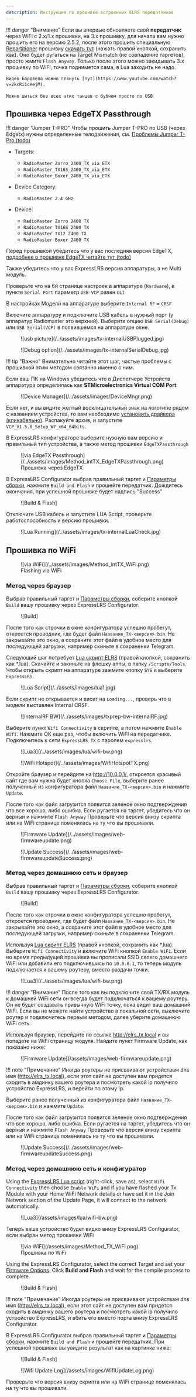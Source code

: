 ```yaml
---
description: Инструкция по прошивке встроенных ELRS передатчиков
---
```

!!! danger "Внимание"
    Если вы впервые обновляете свой **передатчик** через WiFi с 2.х/1.x прошивки, на 3.x прошивку, для начала вам нужно прошить его на версию 2.5.2, после этого прошить специальную [Repartitioner](https://github.com/ExpressLRS/repartitioner) прошивку [скачать тут](https://github.com/ExpressLRS/repartitioner/releases/download/1.0/repartitioner.bin) (нажать правой кнопкой, сохранить как). Оно будет ругаться на Target Mismatch (не совпадение таргетов), просто жмите `Flash Anyway`. 
    Только после этого можно закидывать 3.х прошивку по WiFi, точка поднимется сама, в Lua заходить не надо. 
    
    Видео Бардвела можно глянуть [тут](https://www.youtube.com/watch?v=2kcRi1cHejM).

    Можно шиться без всех этих танцев с бубном просто по USB

## Прошивка через EdgeTX Passthrough

!!! danger "Jumper T-PRO"
    Чтобы прошить Jumper T-PRO по USB (через Edgetx) нужны определенные телодвижения, см. [Проблемы Jumper T-Pro (todo)](https://todo)

- Targets:
    - `RadioMaster_Zorro_2400_TX_via_ETX`
    - `RadioMaster_TX16S_2400_TX_via_ETX`
    - `RadioMaster_Boxer_2400_TX_via_ETX`

- Device Category:
    - `RadioMaster 2.4 GHz`

- Device:
    - `RadioMaster Zorro 2400 TX`
    - `RadioMaster TX16S 2400 TX`
    - `RadioMaster TX12 2400 TX`
    - `RadioMaster Boxer 2400 TX`

Перед прошивкой убедитесь что у вас последняя версия EdgeTX, [подробнее о прошивке EdgeTX читайте тут (todo)](todo)

Также убедитесь что у вас ExpressLRS версия аппаратуры, а не Multi модуль.

Проверьте что на 6й странице настроек в аппаратуре (`Hardware`), в пункте `Serial Port` параметр `USB-VCP` равен `CLI`

В настройках Модели на аппаратуре выберите `Internal RF` = `CRSF`

Включите аппаратуру и подключите USB кабель в нужный порт (у аппаратур Radiomaster это верхний). Выберите опцию `USB Serial(Debug)` или `USB Serial(VCP)` в появившемся на аппаратуре окне.

<figure markdown>
![usb picture](/../assets/images/tx-internalUSBPlugged.jpg)
</figure>

<figure markdown>
![Debug option](/../assets/images/tx-internalSerialDebug.jpg)
</figure>

!!! tip "Важно"
    Внимательно читайте этот шаг, частые проблемы с прошивкой этим методом связанно именно с ним.

Если ваш ПК на Windows убедитесь что в Диспетчере Устройств аппаратура определилась как **STMicroelectronics Virtual COM Port**.

<figure markdown>
![Device Manager](/../assets/images/DeviceMngr.png)
</figure>

Если нет, и вы видите желтый восклицательный знак на логотипе рядом с названием устройства, то вам необходимо [установить драйвера (кликабельно)](https://www.st.com/en/development-tools/stsw-stm32102.html). Распакуйте архив, и запустите `VCP_V1.5.0_Setup_W7_x64_64bits`.

В ExpressLRS конфигураторе выберите нужную вам версию и правильный тип устройства, а также метод прошивки `EdgeTXPassthrough`

<figure markdown>
![via EdgeTX Passthrough](/../assets/images/Method_intTX_EdgeTXPassthrough.png)
<figcaption>Прошивка через EdgeTX</figcaption>
</figure>

В ExpressLRS Configurator выбрав правильный таргет и [Параметры сборки](/Manuals/FlashingOptions), нажмите `Build and Flash` и прошейте передатчик. Дождитесь окончания, при успешной прошивке будет надпись "Success"

<figure markdown>
![Build & Flash]
</figure>

Отключите USB кабель и запустите LUA Script, проверьте работоспособность и версию прошивки.

<figure markdown>
![Lua Running](/../assets/images/tx-internalLuaCheck.jpg)
</figure>

## Прошивка по WiFi

<figure markdown>
![via WiFi](/../assets/images/Method_intTX_WiFi.png)
<figcaption>Flashing via WiFi</figcaption>
</figure>

### Метод через браузер 

Выбрав правильный таргет и [Параметры сборки](/Manuals/FlashingOptions.md), cоберите кнопкой `Build` вашу прошивку через ExpressLRS Configurator.

<figure markdown>
![Build]
</figure>

После того как строчки в окне конфигуратора успешно пробегут, откроется проводник, где будет файл `Название_TX-<версия>.bin`.
Не закрывайте это окно, а сохраните этот файл в удобное место для последующей загрузки, например скиньте в сохраненки Telegram.

Следующий шаг потребует [Lua скрипт ELRS](https://github.com/ExpressLRS/ExpressLRS/blob/3.x.x-maintenance/src/lua/elrsV3.lua?raw=true) (правой кнопкой, сохранить как *.lua). Скачайте и закиньте на флешку аппы, в папку `/Scripts/Tools`.
Чтобы открыть скрипт на аппаратуре зажмите кпопку `SYS` и выберите `ExpressLRS`.

<figure markdown>
![Lua Script](/../assets/images/lua1.jpg)
</figure>

Если скрипт не открывается и висит на `Loading...`, проверь что в модели выставлен Internal CRSF.

<figure markdown>
![InternalRF BW](/../assets/images/txprep-bw-internalRF.jpg)
</figure>

Выберите пункт `Wifi Connectivity` в скрипте, а потом нажмите `Enable Wifi`. Нажмите ОК еще раз, чтобы включить WiFI на передатчике. Подключитесь к сети `ExpressLRS TX` с паролем `expresslrs`.

<figure markdown>
![Lua3](/../assets/images/lua/wifi-bw.png)
</figure>

<figure markdown>
![WiFi Hotspot](/../assets/images/WifiHotspotTX.png)
</figure>

Откройте браузер и перейдите на http://10.0.0.1/, откроется красивый сайт где вам нужна будет кнопка `Choose File`, выберите ранее полученный из конфигуратора файл `Название_TX-<версия>.bin` и нажмите `Update`.

После того как файл загрузится появится зеленое окно подтверждения что все хорошо, либо ошибка. Если ругается на таргет, убедитесь что он верный и нажмите `Flash Anyway`
Проверьте что версия внизу скрипта или на WiFi странице поменялась на ту что вы прошивали.

<figure markdown>
![Firmware Update](/../assets/images/web-firmwareupdate.png)
</figure>

<figure markdown>
![Update Success](/../assets/images/web-firmwareupdateSuccess.png)
</figure>

### Метод через домашнюю сеть и браузер

Выбрав правильный таргет и [Параметры сборки](../../../../Manuals/FlashingOptions.md), cоберите кнопкой `Build` вашу прошивку через ExpressLRS Configurator.

<figure markdown>
![Build]
</figure>

После того как строчки в окне конфигуратора успешно пробегут, откроется проводник, где будет файл `Название_TX-<версия>.bin`.
Не закрывайте это окно, а сохраните этот файл в удобное место для последующей загрузки, например скиньте в сохраненки Telegram.

Используя [Lua скрипт ELRS](https://github.com/ExpressLRS/ExpressLRS/blob/3.x.x-maintenance/src/lua/elrsV3.lua?raw=true) (правой кнопкой, сохранить как *.lua). Выберите `Wifi Connectivity` и включите WiFi кнопкой `Enable WiFi`. Если во время предыдущей прошивки вы прописали SSID своего домашнего WiFi или добавили его подключившись по `10.0.0.1`, то теперь модуль подключается к вашему роутеру, вместо раздачи точки.

<figure markdown>
![Lua3](/../assets/images/lua/wifi-bw.png)
</figure>

!!! danger "Внимание"
    После того как вы подключите свой TX/RX модуль к домашней WiFi сети он всегда будет подключаться к вашему роутеру. Он не будет создавать привычную WiFi точку, пока видит ваш домашний WiFi. Если вы не можете найти устройство в локальной сети, выключите роутер и подключитесь первым методом, далее уберите домашнюю WiFi сеть.

Используя браузер, перейдите по ссылке http://elrs_tx.local и вы попадете на WiFi страницу модуля. Найдите пункт Firmware Update, как показано ниже:

<figure markdown>
![Firmware Update](/assets/images/web-firmwareupdate.png)
</figure>

!!! note "Примечание"
    Иногда роутеры не присваивают устройствам dns имя (http://elrs_tx.local), если этот сайт не доступен вам придется сходить в амдинку вашего роутера и посмотреть какой ip получило устройство ExpressLRS, и перейти по этому ip.

Выберите ранее полученный из конфигуратора файл `Название_TX-<версия>.bin` и нажмите `Update`.

После того как файл загрузится появится зеленое окно подтверждения что все хорошо, либо ошибка. Если ругается на таргет, убедитесь что он верный и нажмите `Flash Anyway`
Проверьте что версия внизу скрипта или на WiFi странице поменялась на ту что вы прошивали.

<figure markdown>
![Update Success](/../assets/images/web-firmwareupdateSuccess.png)
</figure>

### Метод через домашнюю сеть и конфигуратор

Using the [ExpressLRS Lua script] (right-click, save as), select `Wifi Connectivity` then choose `Enable WiFi` and if you have flashed your Tx Module with your Home WiFi Network details or have set it in the Join Network section of the Update Page, it will connect to the network automatically.

<figure markdown>
![Lua3](/assets/images/lua/wifi-bw.png)
</figure>

Теперь ваше устройство будет видно внизу ExpressLRS Configurator, если выбран метод прошивки WiFi
<figure markdown>
![via WiFi](/assets/images/Method_TX_WiFi.png)
<figcaption>Прошивка по WiFi</figcaption>
</figure>

Using the ExpressLRS Configurator, select the correct Target and set your [Firmware Options]. Click **Build and Flash** and wait for the compile process to complete. 

<figure markdown>
![Build & Flash]
</figure>

!!! note "Примечание"
    Иногда роутеры не присваивают устройствам dns имя (http://elrs_tx.local), если этот сайт не доступен вам придется сходить в амдинку вашего роутера и посмотреть какой ip получило устройство ExpressLRS, и вбить его вместо порта внизу ExpressLRS Configurator.

В ExpressLRS Configurator выбрав правильный таргет и [Параметры сборки](../../../../Manuals/FlashingOptions.md), нажмите `Build and Flash` и прошейте передатчик. При успешной прошивке вы увидите результат как на картинке ниже:

<figure markdown>
![Build & Flash]
</figure>

<figure markdown>
![Wifi Update Log](/assets/images/WifiUpdateLog.png)
</figure>

Проверьте что версия внизу скрипта или на WiFi странице поменялась на ту что вы прошивали.

[ExpressLRS Lua script]: https://github.com/ExpressLRS/ExpressLRS/blob/3.x.x-maintenance/src/lua/elrsV3.lua?raw=true
[Build]: /../assets/images/Build.png
[Build & Flash]: /../assets/images/BuildFlash.png
[Firmware Options]: tx-prep.md
